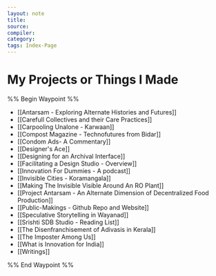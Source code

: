 ```yaml
---
layout: note
title:
source:
compiler:
category: 
tags: Index-Page
---
```


# My Projects or Things I Made
%% Begin Waypoint %%
- [[Antarsam - Exploring Alternate Histories and Futures]]
- [[Carefull Collectives and their Care Practices]]
- [[Carpooling Unalone - Karwaan]]
- [[Compost Magazine - Technofutures from Bidar]]
- [[Condom Ads- A Commentary]]
- [[Designer's Ace]]
- [[Designing for an Archival Interface]]
- [[Facilitating a Design Studio - Overview]]
- [[Innovation For Dummies - A podcast]]
- [[Invisible Cities - Koramangala]]
- [[Making The Invisible Visible Around An RO Plant]]
- [[Project Antarsam - An Alternate Dimension of Decentralized Food Production]]
- [[Public-Makings - Github Repo and Website]]
- [[Speculative Storytelling in Wayanad]]
- [[Srishti SDB Studio - Reading List]]
- [[The Disenfranchisement of Adivasis in Kerala]]
- [[The Imposter Among Us]]
- [[What is Innovation for India]]
- [[Writings]]

%% End Waypoint %%
